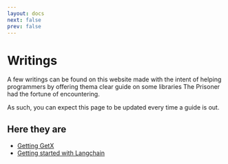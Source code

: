 ```yaml
---
layout: docs
next: false
prev: false
---
```


# Writings

A few writings can be found on this website made with the intent of helping programmers by offering thema clear guide on some libraries The Prisoner had the fortune of encountering.

As such, you can expect this page to be updated every time a guide is out.

## Here they are

- [Getting GetX](/getting-getx/)
- [Getting started with Langchain](/langchain-starter/)